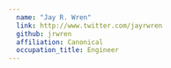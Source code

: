 ```yaml
---
  name: "Jay R. Wren"
  link: http://www.twitter.com/jayrwren
  github: jrwren
  affiliation: Canonical
  occupation_title: Engineer
---
```

